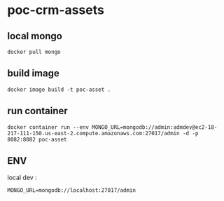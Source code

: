 # poc-crm-assets

## local mongo

`docker pull mongo`


## build image
`docker image build -t poc-asset .`


## run container
`docker container run --env MONGO_URL=mongodb://admin:admdev@ec2-18-217-111-150.us-east-2.compute.amazonaws.com:27017/admin -d -p 8082:8082 poc-asset`

## ENV

local dev : 

`MONGO_URL=mongodb://localhost:27017/admin`